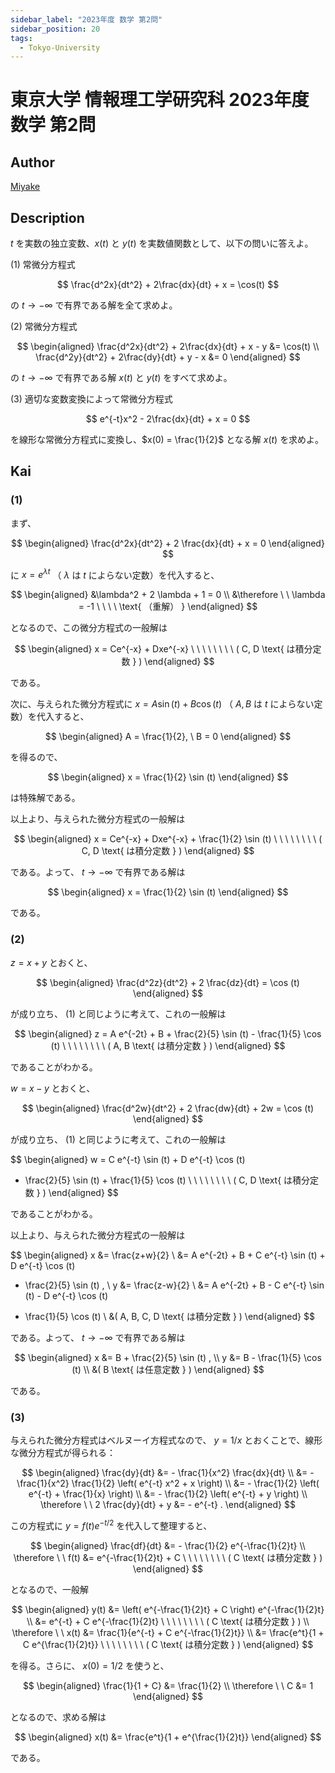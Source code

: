 ```yaml
---
sidebar_label: "2023年度 数学 第2問"
sidebar_position: 20
tags:
  - Tokyo-University
---
```

# 東京大学 情報理工学研究科 2023年度 数学 第2問

## **Author**
[Miyake](https://miyake.github.io/exams/index.html)

## **Description**
$t$ を実数の独立変数、$x(t)$ と $y(t)$ を実数値関数として、以下の問いに答えよ。

(1) 常微分方程式

$$
\frac{d^2x}{dt^2} + 2\frac{dx}{dt} + x = \cos(t)
$$

の $t \to -\infty$ で有界である解を全て求めよ。

(2) 常微分方程式

$$
\begin{aligned}
\frac{d^2x}{dt^2} + 2\frac{dx}{dt} + x - y &= \cos(t) \\
\frac{d^2y}{dt^2} + 2\frac{dy}{dt} + y - x &= 0
\end{aligned}
$$

の $t \to -\infty$ で有界である解 $x(t)$ と $y(t)$ をすべて求めよ。

(3) 適切な変数変換によって常微分方程式

$$
e^{-t}x^2 - 2\frac{dx}{dt} + x = 0
$$

を線形な常微分方程式に変換し、$x(0) = \frac{1}{2}$ となる解 $x(t)$ を求めよ。


## **Kai**
### (1)
まず、

$$
\begin{aligned}
\frac{d^2x}{dt^2} + 2 \frac{dx}{dt} + x = 0
\end{aligned}
$$

に $x=e^{\lambda t}$ （ $\lambda$ は $t$ によらない定数）を代入すると、

$$
\begin{aligned}
&\lambda^2 + 2 \lambda + 1 = 0
\\
&\therefore \ \ 
\lambda = -1
\ \ \ \ \text{ （重解） }
\end{aligned}
$$

となるので、この微分方程式の一般解は

$$
\begin{aligned}
x = Ce^{-x} + Dxe^{-x}
\ \ \ \ \ \ \ \ ( C, D \text{ は積分定数 } )
\end{aligned}
$$

である。

次に、与えられた微分方程式に
$x = A \sin (t) + B \cos (t)$ （ $A,B$ は $t$ によらない定数）を代入すると、

$$
\begin{aligned}
A = \frac{1}{2}, \ B = 0
\end{aligned}
$$

を得るので、

$$
\begin{aligned}
x = \frac{1}{2} \sin (t)
\end{aligned}
$$

は特殊解である。

以上より、与えられた微分方程式の一般解は

$$
\begin{aligned}
x = Ce^{-x} + Dxe^{-x} + \frac{1}{2} \sin (t)
\ \ \ \ \ \ \ \ ( C, D \text{ は積分定数 } )
\end{aligned}
$$

である。よって、 $t \to - \infty$ で有界である解は

$$
\begin{aligned}
x = \frac{1}{2} \sin (t)
\end{aligned}
$$

である。

### (2)
$z=x+y$ とおくと、

$$
\begin{aligned}
\frac{d^2z}{dt^2} + 2 \frac{dz}{dt} = \cos (t)
\end{aligned}
$$

が成り立ち、 (1) と同じように考えて、これの一般解は

$$
\begin{aligned}
z = A e^{-2t} + B + \frac{2}{5} \sin (t) - \frac{1}{5} \cos (t)
\ \ \ \ \ \ \ \ ( A, B \text{ は積分定数 } )
\end{aligned}
$$

であることがわかる。

$w=x-y$ とおくと、

$$
\begin{aligned}
\frac{d^2w}{dt^2} + 2 \frac{dw}{dt} + 2w = \cos (t)
\end{aligned}
$$

が成り立ち、 (1) と同じように考えて、これの一般解は

$$
\begin{aligned}
w = C e^{-t} \sin (t) + D e^{-t} \cos (t)
+ \frac{2}{5} \sin (t) + \frac{1}{5} \cos (t)
\ \ \ \ \ \ \ \ ( C, D \text{ は積分定数 } )
\end{aligned}
$$

であることがわかる。

以上より、与えられた微分方程式の一般解は

$$
\begin{aligned}
x
&= \frac{z+w}{2}
\\
&= A e^{-2t} + B + C e^{-t} \sin (t) + D e^{-t} \cos (t)
+ \frac{2}{5} \sin (t)
, \\
y
&= \frac{z-w}{2}
\\
&= A e^{-2t} + B - C e^{-t} \sin (t) - D e^{-t} \cos (t)
- \frac{1}{5} \cos (t)
\\
&( A, B, C, D \text{ は積分定数 } )
\end{aligned}
$$

である。よって、 $t \to - \infty$ で有界である解は

$$
\begin{aligned}
x
&= B + \frac{2}{5} \sin (t)
, \\
y
&= B - \frac{1}{5} \cos (t)
\\
&( B \text{ は任意定数 } )
\end{aligned}
$$

である。

### (3)
与えられた微分方程式はベルヌーイ方程式なので、
$y = 1/x$ とおくことで、線形な微分方程式が得られる：

$$
\begin{aligned}
\frac{dy}{dt}
&= - \frac{1}{x^2} \frac{dx}{dt}
\\
&= - \frac{1}{x^2} \frac{1}{2} \left( e^{-t} x^2 + x \right)
\\
&= - \frac{1}{2} \left( e^{-t} + \frac{1}{x} \right)
\\
&= - \frac{1}{2} \left( e^{-t} + y \right)
\\
\therefore \ \ 
2 \frac{dy}{dt} + y &= - e^{-t}
.
\end{aligned}
$$

この方程式に $y=f(t)e^{-t/2}$ を代入して整理すると、

$$
\begin{aligned}
\frac{df}{dt} &= - \frac{1}{2} e^{-\frac{1}{2}t}
\\
\therefore \ \ 
f(t) &= e^{-\frac{1}{2}t} + C
\ \ \ \ \ \ \ \ ( C \text{ は積分定数 } )
\end{aligned}
$$

となるので、一般解

$$
\begin{aligned}
y(t)
&= \left( e^{-\frac{1}{2}t} + C \right) e^{-\frac{1}{2}t}
\\
&= e^{-t} + C e^{-\frac{1}{2}t}
\ \ \ \ \ \ \ \ ( C \text{ は積分定数 } )
\\
\therefore \ \ 
x(t)
&= \frac{1}{e^{-t} + C e^{-\frac{1}{2}t}}
\\
&= \frac{e^t}{1 + C e^{\frac{1}{2}t}}
\ \ \ \ \ \ \ \ ( C \text{ は積分定数 } )
\end{aligned}
$$

を得る。さらに、 $x(0)=1/2$ を使うと、

$$
\begin{aligned}
\frac{1}{1 + C} &= \frac{1}{2}
\\
\therefore \ \ 
C &= 1
\end{aligned}
$$

となるので、求める解は

$$
\begin{aligned}
x(t)
&= \frac{e^t}{1 + e^{\frac{1}{2}t}}
\end{aligned}
$$

である。